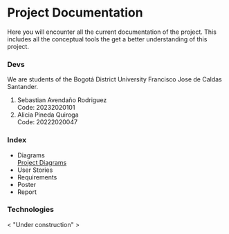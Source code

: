 # Project Documentation

Here you will encounter all the current documentation of the project. This includes all the conceptual tools the get a better understanding of this project.

### Devs
We are students of the Bogotá District University Francisco Jose de Caldas Santander.
  1. Sebastian Avendaño Rodriguez </br>
     Code: 20232020101
  2. Alicia Pineda Quiroga </br>
     Code: 20222020047

### Index
- Diagrams <br>[Project Diagrams](https://github.com/Restaurant-Potal-AP-UD/Docs/tree/main/Diagrams)
- User Stories
- Requirements
- Poster
- Report
### Technologies
< "Under construction" >
  
     
